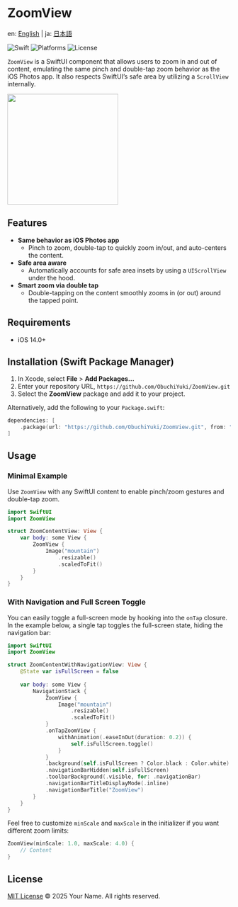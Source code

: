 # ZoomView

en: [English](README.md) | ja: [日本語](README-ja.md)

![Swift](https://img.shields.io/badge/Swift-6.0-orange) ![Platforms](https://img.shields.io/badge/Platforms-iOS-lightgrey) ![License](https://img.shields.io/badge/License-MIT-blue)

`ZoomView` is a SwiftUI component that allows users to zoom in and out of content, emulating the same pinch and double-tap zoom behavior as the iOS Photos app. It also respects SwiftUI’s safe area by utilizing a `ScrollView` internally.

<img src="https://github.com/user-attachments/assets/c865389f-0b08-48a0-a202-07704b15502e" width="250px">


## Features
- **Same behavior as iOS Photos app**
  - Pinch to zoom, double-tap to quickly zoom in/out, and auto-centers the content.
- **Safe area aware**
  - Automatically accounts for safe area insets by using a `UIScrollView` under the hood.
- **Smart zoom via double tap**
  - Double-tapping on the content smoothly zooms in (or out) around the tapped point.

## Requirements
- iOS 14.0+

## Installation (Swift Package Manager)
1. In Xcode, select **File** > **Add Packages...**
2. Enter your repository URL, `https://github.com/ObuchiYuki/ZoomView.git`
3. Select the **ZoomView** package and add it to your project.

Alternatively, add the following to your `Package.swift`:
```swift
dependencies: [
    .package(url: "https://github.com/ObuchiYuki/ZoomView.git", from: "1.0.0")
]
```

## Usage

### Minimal Example
Use `ZoomView` with any SwiftUI content to enable pinch/zoom gestures and double-tap zoom.

```swift
import SwiftUI
import ZoomView

struct ZoomContentView: View {
    var body: some View {
        ZoomView {
            Image("mountain")
                .resizable()
                .scaledToFit()
        }
    }
}
```

### With Navigation and Full Screen Toggle
You can easily toggle a full-screen mode by hooking into the `onTap` closure. In the example below, a single tap toggles the full-screen state, hiding the navigation bar:

```swift
import SwiftUI
import ZoomView

struct ZoomContentWithNavigationView: View {
    @State var isFullScreen = false
    
    var body: some View {
        NavigationStack {
            ZoomView {
                Image("mountain")
                    .resizable()
                    .scaledToFit()
            }
            .onTapZoomView {
                withAnimation(.easeInOut(duration: 0.2)) {
                    self.isFullScreen.toggle()
                }
            }            
            .background(self.isFullScreen ? Color.black : Color.white)
            .navigationBarHidden(self.isFullScreen)
            .toolbarBackground(.visible, for: .navigationBar)
            .navigationBarTitleDisplayMode(.inline)
            .navigationBarTitle("ZoomView")
        }
    }
}
```

Feel free to customize `minScale` and `maxScale` in the initializer if you want different zoom limits:

```swift
ZoomView(minScale: 1.0, maxScale: 4.0) {
    // Content
}
```

## License
[MIT License](LICENSE) 
© 2025 Your Name. All rights reserved.
